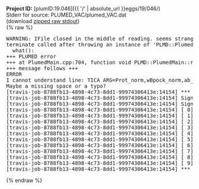 **Project ID:** [plumID:19.046]({{ '/' | absolute_url }}eggs/19/046/)  
Stderr for source:  PLUMED_VAC/plumed_VAC.dat   
(download [zipped raw stdout](plumed_VAC.dat.plumed_master.stdout.txt.zip))  
{% raw %}
<pre>
WARNING: IFile closed in the middle of reading. seems strange!
terminate called after throwing an instance of 'PLMD::Plumed::ExceptionError'
  what():  
+++ PLUMED error
+++ at PlumedMain.cpp:704, function void PLMD::PlumedMain::readInputWords(const std::vector<std::__cxx11::basic_string<char> >&)
+++ message follows +++
ERROR
I cannot understand line: TICA ARG=Prot_norm,wBpock_norm,ab_t,lig_OW_large_norm EIGEN_NUMBERS=4 LAGGED_TIME=150000 TAU_NUMBER=5000 STEP_SIZE=0.5 LOGWEIGHTS=rw
Maybe a missing space or a typo?
[travis-job-8788fb13-4898-4c73-8dd1-99974306413e:14154] *** Process received signal ***
[travis-job-8788fb13-4898-4c73-8dd1-99974306413e:14154] Signal: Aborted (6)
[travis-job-8788fb13-4898-4c73-8dd1-99974306413e:14154] Signal code:  (-6)
[travis-job-8788fb13-4898-4c73-8dd1-99974306413e:14154] [ 0] /lib/x86_64-linux-gnu/libc.so.6(+0x354b0)[0x7fd71b1004b0]
[travis-job-8788fb13-4898-4c73-8dd1-99974306413e:14154] [ 1] /lib/x86_64-linux-gnu/libc.so.6(gsignal+0x38)[0x7fd71b100428]
[travis-job-8788fb13-4898-4c73-8dd1-99974306413e:14154] [ 2] /lib/x86_64-linux-gnu/libc.so.6(abort+0x16a)[0x7fd71b10202a]
[travis-job-8788fb13-4898-4c73-8dd1-99974306413e:14154] [ 3] /usr/lib/x86_64-linux-gnu/libstdc++.so.6(_ZN9__gnu_cxx27__verbose_terminate_handlerEv+0x16d)[0x7fd71b73a84d]
[travis-job-8788fb13-4898-4c73-8dd1-99974306413e:14154] [ 4] /usr/lib/x86_64-linux-gnu/libstdc++.so.6(+0x8d6b6)[0x7fd71b7386b6]
[travis-job-8788fb13-4898-4c73-8dd1-99974306413e:14154] [ 5] /usr/lib/x86_64-linux-gnu/libstdc++.so.6(+0x8d701)[0x7fd71b738701]
[travis-job-8788fb13-4898-4c73-8dd1-99974306413e:14154] [ 6] /usr/lib/x86_64-linux-gnu/libstdc++.so.6(__cxa_rethrow+0x49)[0x7fd71b738969]
[travis-job-8788fb13-4898-4c73-8dd1-99974306413e:14154] [ 7] plumed_master[0x40a072]
[travis-job-8788fb13-4898-4c73-8dd1-99974306413e:14154] [ 8] /lib/x86_64-linux-gnu/libc.so.6(__libc_start_main+0xf0)[0x7fd71b0eb830]
[travis-job-8788fb13-4898-4c73-8dd1-99974306413e:14154] [ 9] plumed_master[0x40a0e9]
[travis-job-8788fb13-4898-4c73-8dd1-99974306413e:14154] *** End of error message ***
</pre>
{% endraw %}
